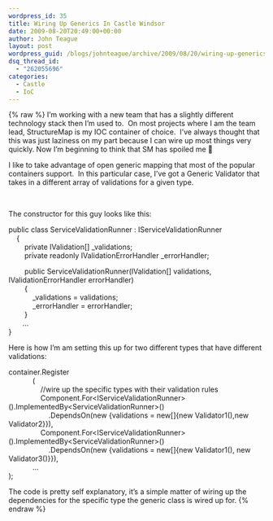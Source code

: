 ```yaml
---
wordpress_id: 35
title: Wiring Up Generics In Castle Windsor
date: 2009-08-20T20:49:00+00:00
author: John Teague
layout: post
wordpress_guid: /blogs/johnteague/archive/2009/08/20/wiring-up-generics-in-castle-windsor.aspx
dsq_thread_id:
  - "262055696"
categories:
  - Castle
  - IoC
---
```

{% raw %}
I&#8217;m working with a new team that has a slightly different technology stack then I&#8217;m used to.&nbsp; On most projects where I am the team lead, StructureMap is my IOC container of choice.&nbsp; I&#8217;ve always thought that this was just laziness on my part because I can wire up most things very quickly. Now I&#8217;m beginning to think that SM has spoiled me 🙂

I like to take advantage of open generic mapping that most of the popular containers support.&nbsp; In this particular case, I&#8217;ve got a Generic Validator that takes in a different array of validations for a given type.

&nbsp;

The constructor for this guy looks like this:

public class ServiceValidationRunner<T> : IServiceValidationRunner<T>  
&nbsp;&nbsp;&nbsp; {  
&nbsp;&nbsp;&nbsp;&nbsp;&nbsp;&nbsp;&nbsp; private IValidation<T>[] _validations;  
&nbsp;&nbsp;&nbsp;&nbsp;&nbsp;&nbsp;&nbsp; private readonly IValidationErrorHandler _errorHandler;

&nbsp;&nbsp;&nbsp;&nbsp;&nbsp;&nbsp;&nbsp; public ServiceValidationRunner(IValidation<T>[] validations, IValidationErrorHandler errorHandler)  
&nbsp;&nbsp;&nbsp;&nbsp;&nbsp;&nbsp;&nbsp; {  
&nbsp;&nbsp;&nbsp;&nbsp;&nbsp;&nbsp;&nbsp;&nbsp;&nbsp;&nbsp;&nbsp; _validations = validations;  
&nbsp;&nbsp;&nbsp;&nbsp;&nbsp;&nbsp;&nbsp;&nbsp;&nbsp;&nbsp;&nbsp; _errorHandler = errorHandler;  
&nbsp;&nbsp;&nbsp;&nbsp;&nbsp;&nbsp;&nbsp; }  
&nbsp;&nbsp;&nbsp;&nbsp;&nbsp;&nbsp; &#8230;  
}

Here is how I&#8217;m am setting this up for two different types that have different validations:

container.Register  
&nbsp;&nbsp;&nbsp;&nbsp;&nbsp;&nbsp;&nbsp;&nbsp;&nbsp;&nbsp;&nbsp; (  
&nbsp;&nbsp;&nbsp;&nbsp;&nbsp;&nbsp;&nbsp;&nbsp;&nbsp;&nbsp;&nbsp;&nbsp;&nbsp;&nbsp;&nbsp; //wire up the specific types with their validation rules  
&nbsp;&nbsp;&nbsp;&nbsp;&nbsp;&nbsp;&nbsp;&nbsp;&nbsp;&nbsp;&nbsp;&nbsp;&nbsp;&nbsp;&nbsp; Component.For<IServiceValidationRunner<Object1>>().ImplementedBy<ServiceValidationRunner<Object1>>()  
&nbsp;&nbsp;&nbsp;&nbsp;&nbsp;&nbsp;&nbsp;&nbsp;&nbsp;&nbsp;&nbsp;&nbsp;&nbsp;&nbsp;&nbsp;&nbsp;&nbsp;&nbsp;&nbsp; .DependsOn(new {validations = new[]{new Validator1(),new Validator2}}),  
&nbsp;&nbsp;&nbsp;&nbsp;&nbsp;&nbsp;&nbsp;&nbsp;&nbsp;&nbsp;&nbsp;&nbsp;&nbsp;&nbsp;&nbsp; Component.For<IServiceValidationRunner<Object2>>().ImplementedBy<ServiceValidationRunner<Object2>>()  
&nbsp;&nbsp;&nbsp;&nbsp;&nbsp;&nbsp;&nbsp;&nbsp;&nbsp;&nbsp;&nbsp;&nbsp;&nbsp;&nbsp;&nbsp;&nbsp;&nbsp;&nbsp;&nbsp; .DependsOn(new {validations = new[]{new Validator1(), new Validator3()}}),  
&nbsp;&nbsp;&nbsp;&nbsp;&nbsp;&nbsp;&nbsp;&nbsp;&nbsp;&nbsp;&nbsp; &#8230;  
);

The code is pretty self explanatory, it&#8217;s a simple matter of wiring up the dependencies for the specific type the generic class is wired up for.
{% endraw %}
